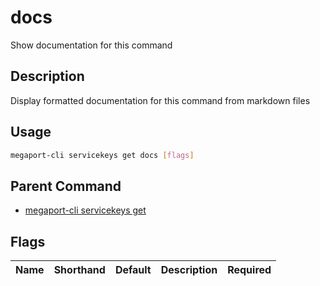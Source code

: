 # docs

Show documentation for this command

## Description

Display formatted documentation for this command from markdown files

## Usage

```sh
megaport-cli servicekeys get docs [flags]
```


## Parent Command

* [megaport-cli servicekeys get](megaport-cli_servicekeys_get.md)
## Flags

| Name | Shorthand | Default | Description | Required |
|------|-----------|---------|-------------|----------|

